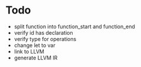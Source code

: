 # Todo
* split function into function_start and function_end
* verify id has declaration
* verify type for operations
* change let to var
* link to LLVM
* generate LLVM IR